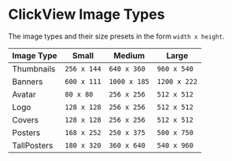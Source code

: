 # ClickView Image Types

The image types and their size presets in the form `width x height`.

| Image Type | Small | Medium | Large |
| ---------- | ----- | ------ | ----- |
| Thumbnails | `256 x 144` | `640 x 360` | `960 x 540` |
| Banners | `600 x 111` | `1000 x 185` | `1200 x 222` |
| Avatar | `80 x 80` | `256 x 256` | `512 x 512` |
| Logo | `128 x 128` | `256 x 256` | `512 x 512` |
| Covers | `128 x 128` | `256 x 256` | `512 x 512` |
| Posters | `168 x 252` | `250 x 375` | `500 x 750` |
| TallPosters | `180 x 320` | `360 x 640` | `540 x 960` |